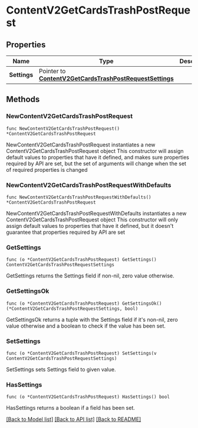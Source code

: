 # ContentV2GetCardsTrashPostRequest

## Properties

Name | Type | Description | Notes
------------ | ------------- | ------------- | -------------
**Settings** | Pointer to [**ContentV2GetCardsTrashPostRequestSettings**](ContentV2GetCardsTrashPostRequestSettings.md) |  | [optional] 

## Methods

### NewContentV2GetCardsTrashPostRequest

`func NewContentV2GetCardsTrashPostRequest() *ContentV2GetCardsTrashPostRequest`

NewContentV2GetCardsTrashPostRequest instantiates a new ContentV2GetCardsTrashPostRequest object
This constructor will assign default values to properties that have it defined,
and makes sure properties required by API are set, but the set of arguments
will change when the set of required properties is changed

### NewContentV2GetCardsTrashPostRequestWithDefaults

`func NewContentV2GetCardsTrashPostRequestWithDefaults() *ContentV2GetCardsTrashPostRequest`

NewContentV2GetCardsTrashPostRequestWithDefaults instantiates a new ContentV2GetCardsTrashPostRequest object
This constructor will only assign default values to properties that have it defined,
but it doesn't guarantee that properties required by API are set

### GetSettings

`func (o *ContentV2GetCardsTrashPostRequest) GetSettings() ContentV2GetCardsTrashPostRequestSettings`

GetSettings returns the Settings field if non-nil, zero value otherwise.

### GetSettingsOk

`func (o *ContentV2GetCardsTrashPostRequest) GetSettingsOk() (*ContentV2GetCardsTrashPostRequestSettings, bool)`

GetSettingsOk returns a tuple with the Settings field if it's non-nil, zero value otherwise
and a boolean to check if the value has been set.

### SetSettings

`func (o *ContentV2GetCardsTrashPostRequest) SetSettings(v ContentV2GetCardsTrashPostRequestSettings)`

SetSettings sets Settings field to given value.

### HasSettings

`func (o *ContentV2GetCardsTrashPostRequest) HasSettings() bool`

HasSettings returns a boolean if a field has been set.


[[Back to Model list]](../README.md#documentation-for-models) [[Back to API list]](../README.md#documentation-for-api-endpoints) [[Back to README]](../README.md)


